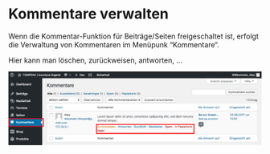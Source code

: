 # Kommentare verwalten

Wenn die Kommentar-Funktion für Beiträge/Seiten freigeschaltet ist, erfolgt die Verwaltung von Kommentaren im Menüpunk “Kommentare“.

Hier kann man löschen, zurückweisen, antworten, …

![test-image](./assets/manage.jpg)
